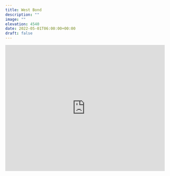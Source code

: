 ```yaml
---
title: West Bond 
description: ""
image: ""
elevation: 4540
date: 2022-05-01T06:00:00+00:00
draft: false
---
```

<iframe class="alltrails" src="https://www.alltrails.com/widget/recording/afternoon-hike-at-mount-bond-and-the-cliffs-via-lincoln-woods-trail-0c5534f?u=i&sh=q5vqbr" width="100%" height="400" frameborder="0" scrolling="no" marginheight="0" marginwidth="0" title="AllTrails: Trail Guides and Maps for Hiking, Camping, and Running"></iframe>
